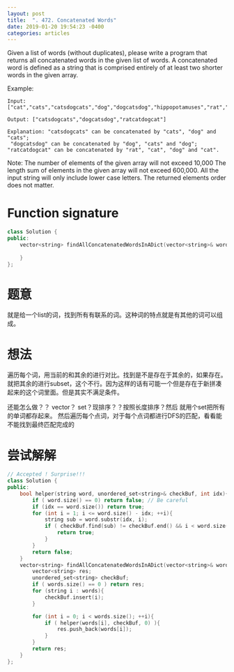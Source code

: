 ```yaml
---
layout: post
title:  ". 472. Concatenated Words"
date: 2019-01-20 19:54:23 -0400
categories: articles
---
```

Given a list of words (without duplicates), please write a program that returns all concatenated words in the given list of words.
A concatenated word is defined as a string that is comprised entirely of at least two shorter words in the given array.

Example:
```
Input: ["cat","cats","catsdogcats","dog","dogcatsdog","hippopotamuses","rat","ratcatdogcat"]

Output: ["catsdogcats","dogcatsdog","ratcatdogcat"]

Explanation: "catsdogcats" can be concatenated by "cats", "dog" and "cats"; 
 "dogcatsdog" can be concatenated by "dog", "cats" and "dog"; 
"ratcatdogcat" can be concatenated by "rat", "cat", "dog" and "cat".
```
Note:
The number of elements of the given array will not exceed 10,000
The length sum of elements in the given array will not exceed 600,000.
All the input string will only include lower case letters.
The returned elements order does not matter.
# Function signature
```c++
class Solution {
public:
    vector<string> findAllConcatenatedWordsInADict(vector<string>& words) {
        
    }
};
```
# 题意
就是给一个list的词，找到所有有联系的词。这种词的特点就是有其他的词可以组成。

# 想法
遍历每个词，用当前的和其余的进行对比。找到是不是存在于其余的，如果存在。就把其余的进行subset，这个不行。因为这样的话有可能一个但是存在于新拼凑起来的这个词里面。但是其实不满足条件。

还能怎么做？？
vector？ set？现排序？？按照长度排序？然后
就用个set把所有的单词都存起来。
然后遍历每个点词，对于每个点词都进行DFS的匹配，看看能不能找到最终匹配完成的
# 尝试解解
```c++
// Accepted ! Surprise!!! 
class Solution {
public:
	bool helper(string word, unordered_set<string>& checkBuf, int idx){
		if ( word.size() == 0) return false; // Be careful
        if (idx == word.size()) return true;
		for (int i = 1; i <= word.size() - idx; ++i){
			string sub = word.substr(idx, i);
			if ( checkBuf.find(sub) != checkBuf.end() && i < word.size() && helper(word, checkBuf, idx + i)){
                return true;
			}
		}
		return false;
	}
    vector<string> findAllConcatenatedWordsInADict(vector<string>& words) {
    	vector<string> res;
    	unordered_set<string> checkBuf;
    	if ( words.size() == 0 ) return res;
    	for (string i : words){
    		checkBuf.insert(i);
    	}

    	for (int i = 0; i < words.size(); ++i){
    		if ( helper(words[i], checkBuf, 0) ){
    			res.push_back(words[i]);
    		}
    	}
    	return res;
    }
};
```